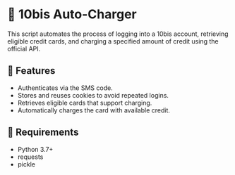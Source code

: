# 🔌 10bis Auto-Charger

This script automates the process of logging into a 10bis account, retrieving eligible credit cards, and charging a specified amount of credit using the official API.

## 🚀 Features

- Authenticates via the SMS code.
- Stores and reuses cookies to avoid repeated logins.
- Retrieves eligible cards that support charging.
- Automatically charges the card with available credit.

## 🧰 Requirements

- Python 3.7+
- requests
- pickle

